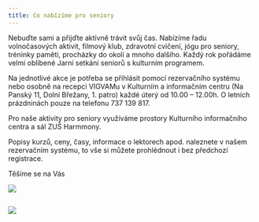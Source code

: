 ```yaml
---
title: Co nabízíme pro seniory
---
```

Nebuďte sami a přijďte aktivně trávit svůj čas. Nabízíme řadu volnočasových aktivit, filmový klub, zdravotní cvičení, jógu pro seniory,  tréninky paměti, procházky do okolí a mnoho dalšího. Každý rok pořádáme velmi oblíbené Jarní setkání seniorů s kulturním programem.

Na jednotlivé akce je potřeba se přihlásit pomocí rezervačního systému nebo osobně na  recepci VIGVAMu v Kulturním a  informačním centru (Na Panský 11, Dolní Břežany, 1. patro) každé úterý od 10.00 – 12.00h. O letních prázdninách pouze na telefonu 737 139 817.

Pro naše aktivity pro seniory využíváme prostory Kulturního informačního centra a sál ZUŠ Harmmony.

Popisy kurzů, ceny, časy, informace o lektorech apod. naleznete v našem rezervačním systému, to vše si můžete prohlédnout i bez předchozí registrace.

Těšíme se na Vás

![](/images/uploads/2019_2020_vigvam_nabizi_a_pripravuje.jpg)

![]()

![](/images/uploads/0001-22-.jpg)